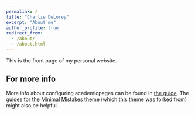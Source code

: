 ```yaml
---
permalink: /
title: "Charlie DeLorey"
excerpt: "About me"
author_profile: true
redirect_from: 
  - /about/
  - /about.html
---
```


This is the front page of my personal website.


For more info
------
More info about configuring academicpages can be found in [the guide](https://academicpages.github.io/markdown/). The [guides for the Minimal Mistakes theme](https://mmistakes.github.io/minimal-mistakes/docs/configuration/) (which this theme was forked from) might also be helpful.

